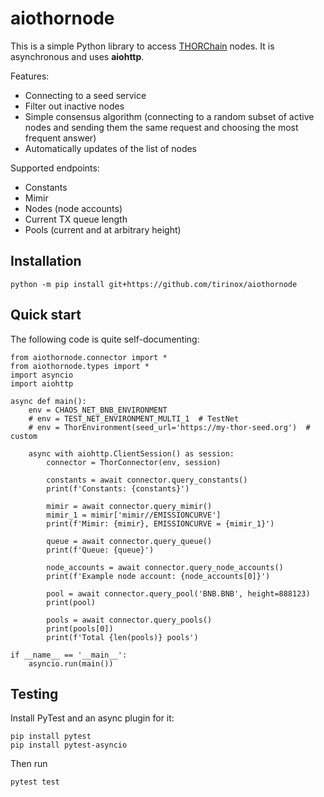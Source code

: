 # aiothornode

This is a simple Python library to access [THORChain](https://thorchain.org/) nodes.
It is asynchronous and uses **aiohttp**.

Features:
* Connecting to a seed service
* Filter out inactive nodes
* Simple consensus algorithm (connecting to a random subset of active nodes and sending them the same request and choosing the most frequent answer)
* Automatically updates of the list of nodes

Supported endpoints:
* Constants
* Mimir
* Nodes (node accounts)
* Current TX queue length
* Pools (current and at arbitrary height)

## Installation

`python -m pip install git+https://github.com/tirinox/aiothornode`

## Quick start

The following code is quite self-documenting:

```
from aiothornode.connector import *
from aiothornode.types import *
import asyncio
import aiohttp

async def main():
    env = CHAOS_NET_BNB_ENVIRONMENT
    # env = TEST_NET_ENVIRONMENT_MULTI_1  # TestNet
    # env = ThorEnvironment(seed_url='https://my-thor-seed.org')  # custom
    
    async with aiohttp.ClientSession() as session:
        connector = ThorConnector(env, session)

        constants = await connector.query_constants()
        print(f'Constants: {constants}')
        
        mimir = await connector.query_mimir()
        mimir_1 = mimir['mimir//EMISSIONCURVE']
        print(f'Mimir: {mimir}, EMISSIONCURVE = {mimir_1}')

        queue = await connector.query_queue()
        print(f'Queue: {queue}')

        node_accounts = await connector.query_node_accounts()
        print(f'Example node account: {node_accounts[0]}')

        pool = await connector.query_pool('BNB.BNB', height=888123)
        print(pool)

        pools = await connector.query_pools()
        print(pools[0])
        print(f'Total {len(pools)} pools')

if __name__ == '__main__':
    asyncio.run(main())
```

## Testing

Install PyTest and an async plugin for it:

```
pip install pytest
pip install pytest-asyncio
```

Then run

```
pytest test
```
